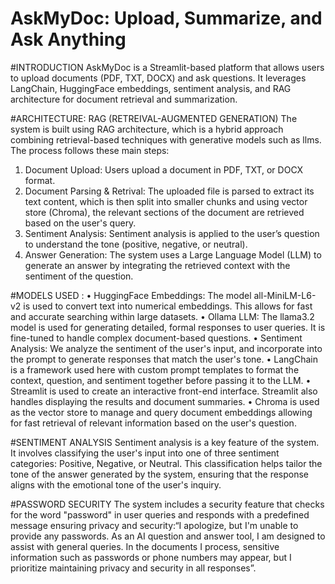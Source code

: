 # AskMyDoc: Upload, Summarize, and Ask Anything

#INTRODUCTION
AskMyDoc is a Streamlit-based platform that allows users to upload documents (PDF, TXT, DOCX) and ask questions. It leverages LangChain, HuggingFace embeddings, sentiment analysis, and RAG architecture for document retrieval and summarization.

#ARCHITECTURE: RAG (RETREIVAL-AUGMENTED GENERATION)
The system is built using RAG architecture, which is a hybrid approach combining retrieval-based techniques with generative models such as llms. The process follows these main steps:
1.	Document Upload: Users upload a document in PDF, TXT, or DOCX format.
2.	Document Parsing & Retrival: The uploaded file is parsed to extract its text content, which is then split into smaller chunks and using vector store (Chroma), the relevant sections of the document are retrieved based on the user's query.
3.	Sentiment Analysis: Sentiment analysis is applied to the user’s question to understand the tone (positive, negative, or neutral).
4.	Answer Generation: The system uses a Large Language Model (LLM) to generate an answer by integrating the retrieved context with the sentiment of the question.
   
#MODELS USED : 
•	HuggingFace Embeddings: The model all-MiniLM-L6-v2 is used to convert text into numerical embeddings. This allows for fast and accurate searching within large datasets.
•	Ollama LLM: The llama3.2 model is used for generating detailed, formal responses to user queries. It is fine-tuned to handle complex document-based questions.
•	Sentiment Analysis: We analyze the sentiment of the user's input, and incorporate into the prompt to generate responses that match the user's tone.
•	LangChain is a framework used here with custom prompt templates to format the context, question, and sentiment together before passing it to the LLM.
•	Streamlit is used to create an interactive front-end interface. Streamlit also handles displaying the results and document summaries.
•	Chroma is used as the vector store to manage and query document embeddings allowing for fast retrieval of relevant information based on the user's question.

#SENTIMENT ANALYSIS
Sentiment analysis is a key feature of the system. It involves classifying the user's input into one of three sentiment categories: Positive, Negative, or Neutral. This classification helps tailor the tone of the answer generated by the system, ensuring that the response aligns with the emotional tone of the user's inquiry.

#PASSWORD SECURITY
The system includes a security feature that checks for the word "password" in user queries and responds with a predefined message ensuring privacy and security:“I apologize, but I'm unable to provide any passwords. As an AI question and answer tool, I am designed to assist with general queries. In the documents I process, sensitive information such as passwords or phone numbers may appear, but I prioritize maintaining privacy and security in all responses”.
